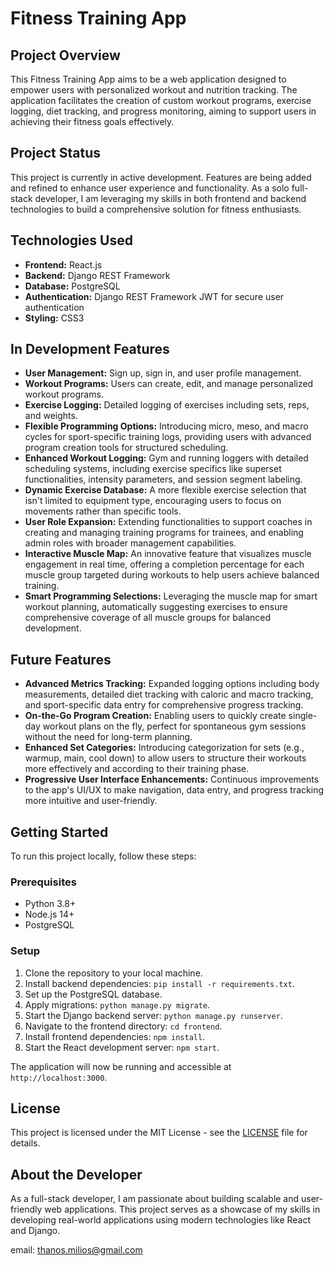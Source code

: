 # Fitness Training App

## Project Overview

This Fitness Training App aims to be a web application designed to empower users with personalized workout and nutrition tracking. 
The application facilitates the creation of custom workout programs, exercise logging, diet tracking, and progress monitoring, aiming to support users in achieving their fitness goals effectively.

## Project Status

This project is currently in active development. Features are being added and refined to enhance user experience and functionality. 
As a solo full-stack developer, I am leveraging my skills in both frontend and backend technologies to build a comprehensive solution for fitness enthusiasts.

## Technologies Used

- **Frontend:** React.js
- **Backend:** Django REST Framework
- **Database:** PostgreSQL
- **Authentication:** Django REST Framework JWT for secure user authentication
- **Styling:** CSS3
  
## In Development Features
- **User Management:** Sign up, sign in, and user profile management.
- **Workout Programs:** Users can create, edit, and manage personalized workout programs.
- **Exercise Logging:** Detailed logging of exercises including sets, reps, and weights.
- **Flexible Programming Options:** Introducing micro, meso, and macro cycles for sport-specific training logs, providing users with advanced program creation tools for structured scheduling.
- **Enhanced Workout Logging:** Gym and running loggers with detailed scheduling systems, including exercise specifics like superset functionalities, intensity parameters, and session segment labeling.
- **Dynamic Exercise Database:** A more flexible exercise selection that isn't limited to equipment type, encouraging users to focus on movements rather than specific tools.
- **User Role Expansion:** Extending functionalities to support coaches in creating and managing training programs for trainees, and enabling admin roles with broader management capabilities.
- **Interactive Muscle Map:** An innovative feature that visualizes muscle engagement in real time, offering a completion percentage for each muscle group targeted during workouts to help users achieve balanced training.
- **Smart Programming Selections:** Leveraging the muscle map for smart workout planning, automatically suggesting exercises to ensure comprehensive coverage of all muscle groups for balanced development.

## Future Features
- **Advanced Metrics Tracking:** Expanded logging options including body measurements, detailed diet tracking with caloric and macro tracking, and sport-specific data entry for comprehensive progress tracking.
- **On-the-Go Program Creation:** Enabling users to quickly create single-day workout plans on the fly, perfect for spontaneous gym sessions without the need for long-term planning.
- **Enhanced Set Categories:** Introducing categorization for sets (e.g., warmup, main, cool down) to allow users to structure their workouts more effectively and according to their training phase.
- **Progressive User Interface Enhancements:** Continuous improvements to the app's UI/UX to make navigation, data entry, and progress tracking more intuitive and user-friendly.

## Getting Started

To run this project locally, follow these steps:

### Prerequisites

- Python 3.8+
- Node.js 14+
- PostgreSQL

### Setup

1. Clone the repository to your local machine.
2. Install backend dependencies: `pip install -r requirements.txt`.
3. Set up the PostgreSQL database.
4. Apply migrations: `python manage.py migrate`.
5. Start the Django backend server: `python manage.py runserver`.
6. Navigate to the frontend directory: `cd frontend`.
7. Install frontend dependencies: `npm install`.
8. Start the React development server: `npm start`.

The application will now be running and accessible at `http://localhost:3000`.

## License

This project is licensed under the MIT License - see the [LICENSE](LICENSE.md) file for details.


## About the Developer

As a full-stack developer, I am passionate about building scalable and user-friendly web applications. This project serves as a showcase of my skills in developing real-world applications using modern technologies like React and Django.

email: thanos.milios@gmail.com
